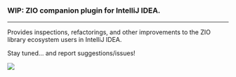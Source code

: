 ### WIP: ZIO companion plugin for IntelliJ IDEA.
---

Provides inspections, refactorings, and other improvements to the ZIO library ecosystem users in IntelliJ IDEA.

Stay tuned... and report suggestions/issues!

![](https://user-images.githubusercontent.com/601206/68076604-7bda5d80-fdbf-11e9-89e3-0eadf993c33c.gif)

